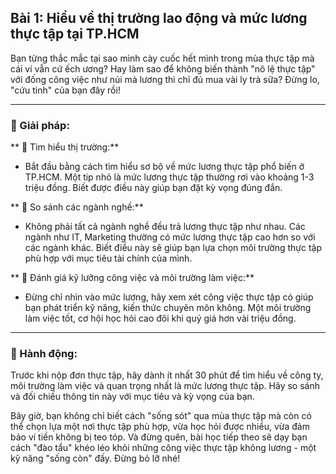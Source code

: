 ## Bài 1: Hiểu về thị trường lao động và mức lương thực tập tại TP.HCM

Bạn từng thắc mắc tại sao mình cày cuốc hết mình trong mùa thực tập mà cái ví vẫn cứ ếch ương? Hay làm sao để không biến thành "nô lệ thực tập" với đống công việc như núi mà lương thì chỉ đủ mua vài ly trà sữa? Đừng lo, "cứu tinh" của bạn đây rồi!

---

### 📌 Giải pháp:

** 🔹 Tìm hiểu thị trường:**
- Bắt đầu bằng cách tìm hiểu sơ bộ về mức lương thực tập phổ biến ở TP.HCM. Một tip nhỏ là mức lương thực tập thường rơi vào khoảng 1-3 triệu đồng. Biết được điều này giúp bạn đặt kỳ vọng đúng đắn.

** 🔹 So sánh các ngành nghề:**
- Không phải tất cả ngành nghề đều trả lương thực tập như nhau. Các ngành như IT, Marketing thường có mức lương thực tập cao hơn so với các ngành khác. Biết điều này sẽ giúp bạn lựa chọn môi trường thực tập phù hợp với mục tiêu tài chính của mình.

** 🔹 Đánh giá kỹ lưỡng công việc và môi trường làm việc:**
- Đừng chỉ nhìn vào mức lương, hãy xem xét công việc thực tập có giúp bạn phát triển kỹ năng, kiến thức chuyên môn không. Một môi trường làm việc tốt, cơ hội học hỏi cao đôi khi quý giá hơn vài triệu đồng.

---

### 🚀 Hành động:

Trước khi nộp đơn thực tập, hãy dành ít nhất 30 phút để tìm hiểu về công ty, môi trường làm việc và quan trọng nhất là mức lương thực tập. Hãy so sánh và đối chiếu thông tin này với mục tiêu và kỳ vọng của bạn.

Bây giờ, bạn không chỉ biết cách "sống sót" qua mùa thực tập mà còn có thể chọn lựa một nơi thực tập phù hợp, vừa học hỏi được nhiều, vừa đảm bảo ví tiền không bị teo tóp. Và đừng quên, bài học tiếp theo sẽ dạy bạn cách "đào tẩu" khéo léo khỏi những công việc thực tập không lương - một kỹ năng "sống còn" đấy. Đừng bỏ lỡ nhé!